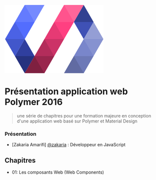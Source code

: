 ![](images/polymer.png)
# Présentation application web Polymer 2016
> une série de chapitres pour une formation majeure en conception d'une application web
basé sur Polymer et Material Design

### Présentation
  - [Zakaria Amarifi] [@zakaria] : Développeur en JavaScript


## Chapitres
  - 01: Les composants Web (Web Components)


[@zakaria]:mailto:z.amarifi@dm73.net
